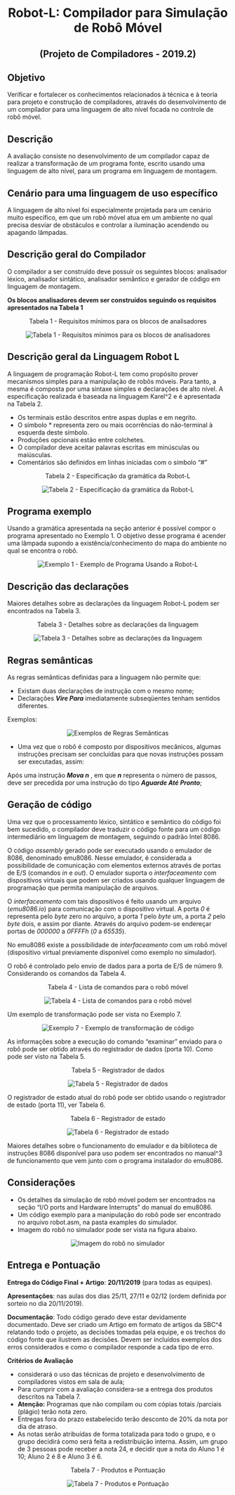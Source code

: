 # <p align="center"> Robot-L: Compilador para Simulação de Robô Móvel </p>  
## <p align="center"> (Projeto de Compiladores - 2019.2) </p> 

## Objetivo

Verificar e fortalecer os conhecimentos relacionados à técnica e à teoria para projeto e construção de compiladores, através do desenvolvimento de um compilador para uma linguagem de alto nível focada no controle de robô móvel.

## Descrição

A avaliação consiste no desenvolvimento de um compilador capaz de realizar a transformação de um programa fonte, escrito usando uma linguagem de alto nível, para um programa em linguagem de montagem.

## Cenário para uma linguagem de uso específico

A linguagem de alto nível foi especialmente projetada para um cenário muito específico, em que um robô móvel atua em um ambiente no qual precisa desviar de obstáculos e controlar a iluminação acendendo ou apagando lâmpadas.

## Descrição geral do Compilador

O compilador a ser construído deve possuir os seguintes blocos: analisador léxico, analisador sintático, analisador semântico e gerador de código em linguagem de montagem.

**Os blocos analisadores devem ser construídos seguindo os requisitos apresentados na Tabela 1**

<p align="center"> Tabela 1 - Requisitos mínimos para os blocos de analisadores </p>

<p align="center"><img src="imgs/Tabela1.png?raw=true" alt="Tabela 1 - Requisitos mínimos para os blocos de analisadores" title="Tabela 1 - Requisitos mínimos para os blocos de analisadores"><br></p>

## Descrição geral da Linguagem Robot L

A linguagem de programação Robot-L tem como propósito prover mecanismos simples para a manipulação de robôs móveis. Para tanto, a mesma é composta por uma sintaxe simples e declarações de alto nível. A especificação realizada é baseada na linguagem Karel^2 e é apresentada na Tabela 2.

- Os terminais estão descritos entre aspas duplas e em negrito.
- O símbolo * representa zero ou mais ocorrências do não-terminal à esquerda deste símbolo.
- Produções opcionais estão entre colchetes.
- O compilador deve aceitar palavras escritas em minúsculas ou maiúsculas.
- Comentários são definidos em linhas iniciadas com o símbolo “#”

<p align="center">  Tabela 2 - Especificação da gramática da Robot-L </p>

<p align="center"><img src="imgs/Tabela2.png?raw=true" alt="Tabela 2 - Especificação da gramática da Robot-L" title="Tabela 2 - Especificação da gramática da Robot-L"><br></p>


## Programa exemplo

Usando a gramática apresentada na seção anterior é possível compor o programa apresentado no Exemplo 1. O objetivo desse programa é acender uma lâmpada supondo a existência/conhecimento do mapa do ambiente no qual se encontra o robô.

<p align="center"><img src="imgs/Exemplo1.png?raw=true" alt="Exemplo 1 - Exemplo de Programa Usando a Robot-L" title="Exemplo 1 - Exemplo de Programa Usando a Robot-L"><br></p>

## Descrição das declarações

Maiores detalhes sobre as declarações da linguagem Robot-L podem ser encontrados na Tabela 3.

<p align="center">  Tabela 3 - Detalhes sobre as declarações da linguagem </p>

<p align="center"><img src="imgs/Tabela3.png?raw=true" alt="Tabela 3 - Detalhes sobre as declarações da linguagem" title="Tabela 3 - Detalhes sobre as declarações da linguagem"><br></p>

## Regras semânticas

As regras semânticas definidas para a linguagem não permite que:

- Existam duas declarações de instrução com o mesmo nome;
- Declarações ***Vire Para*** imediatamente subseqüentes tenham sentidos diferentes.

Exemplos:

<p align="center"><img src="imgs/Exemplos_2-a-6.png?raw=true" alt="Exemplos de Regras Semânticas" title="Exemplos de Regras Semânticas"><br></p>

- Uma vez que o robô é composto por dispositivos mecânicos, algumas instruções precisam ser concluídas para que novas instruções possam ser executadas, assim:

Após uma instrução ***Mova n*** , em que ***n*** representa o número de passos, deve ser precedida por uma instrução do tipo ***Aguarde Até Pronto***;

## Geração de código

Uma vez que o processamento léxico, sintático e semântico do código foi bem sucedido, o compilador deve traduzir o código fonte para um código intermediário em linguagem de montagem, seguindo o padrão Intel 8086.

O código *assembly* gerado pode ser executado usando o emulador de 8086, denominado emu8086. Nesse emulador, é considerada a possibilidade de comunicação com elementos externos através de portas de E/S (comandos *in* e *out*). O emulador suporta o *interfaceamento* com dispositivos virtuais que podem ser criados usando qualquer linguagem de programação que permita manipulação de arquivos.

O *interfaceamento* com tais dispositivos é feito usando um arquivo (*emu8086.io*) para comunicação com o dispositivo virtual. A
porta *0* é representa pelo *byte* zero no arquivo, a porta *1* pelo *byte* um, a porta *2* pelo *byte* dois, e assim por diante. Através do arquivo podem-se endereçar portas de *000000* a *0FFFFh* (*0* a *65535*).

No emu8086 existe a possibilidade de *interfaceamento* com um robô móvel (dispositivo virtual previamente disponível como exemplo no simulador).

O robô é controlado pelo envio de dados para a porta de E/S de número 9. Considerando os comandos da Tabela 4.

<p align="center">  Tabela 4 - Lista de comandos para o robô móvel </p>

<p align="center"><img src="imgs/Tabela4.png?raw=true" alt="Tabela 4 - Lista de comandos para o robô móvel" title="Tabela 4 - Lista de comandos para o robô móvel"><br></p>

Um exemplo de transformação pode ser vista no Exemplo 7.

<p align="center"><img src="imgs/Exemplo7.png?raw=true" alt="Exemplo 7 - Exemplo de transformação de código" title="Exemplo 7 - Exemplo de transformação de código"><br></p>

As informações sobre a execução do comando “examinar” enviado para o robô pode ser obtido através do registrador de dados (porta 10). Como pode ser visto na Tabela 5.

<p align="center">  Tabela 5 - Registrador de dados </p>

<p align="center"><img src="imgs/Tabela5.png?raw=true" alt="Tabela 5 - Registrador de dados" title="Tabela 5 - Registrador de dados"><br></p>

O registrador de estado atual do robô pode ser obtido usando o registrador de estado (porta 11), ver Tabela 6.

<p align="center">  Tabela 6 - Registrador de estado </p>

<p align="center"><img src="imgs/Tabela6.png?raw=true" alt="Tabela 6 - Registrador de estado" title="Tabela 6 - Registrador de estado"><br></p>

Maiores detalhes sobre o funcionamento do emulador e da biblioteca de instruções 8086 disponível para uso podem ser encontrados no manual^3 de funcionamento que vem junto com o programa instalador do emu8086.

## Considerações

- Os detalhes da simulação de robô móvel podem ser encontrados na seção “I/O ports and Hardware Interrupts” do manual do emu8086.
- Um código exemplo para a manipulação do robô pode ser encontrado no arquivo robot.asm, na pasta examples do simulador.
- Imagem do robô no simulador pode ser vista na figura abaixo.

<p align="center"><img src="imgs/Consideracoes.png?raw=true" alt="Imagem do robô no simulador" title="Imagem do robô no simulador"><br></p>

## Entrega e Pontuação

**Entrega do Código Final + Artigo**: **20/11/2019** (para todas as equipes).


**Apresentações**: nas aulas dos dias 25/11, 27/11 e 02/12 (ordem definida por sorteio no dia 20/11/2019).


**Documentação**: Todo código gerado deve estar devidamente documentado. Deve ser criado um Artigo em formato de artigos da SBC^4 relatando todo o projeto, as decisões tomadas pela equipe, e os trechos do código fonte que ilustrem as decisões. Devem ser incluídos exemplos dos erros considerados e como o compilador responde a cada tipo de erro.


**Critérios de Avaliação**


- considerará o uso das técnicas de projeto e desenvolvimento de compiladores vistos em sala de aula;
- Para cumprir com a avaliação considera-se a entrega dos produtos descritos na Tabela 7.
- **Atenção:** Programas que não compilam ou com cópias totais /parciais (plágio) terão nota zero.
- Entregas fora do prazo estabelecido terão desconto de 20% da nota por dia de atraso.
- As notas serão atribuídas de forma totalizada para todo o grupo, e o grupo decidirá como será feita a redistribuição interna.
Assim, um grupo de 3 pessoas pode receber a nota 24, e decidir que a nota do Aluno 1 é 10; Aluno 2 é 8 e Aluno 3 é 6.

<p align="center">  Tabela 7 - Produtos e Pontuação </p>

<p align="center"><img src="imgs/Tabela7.png?raw=true" alt="Tabela 7 - Produtos e Pontuação" title="Tabela 7 - Produtos e Pontuação"><br></p>


